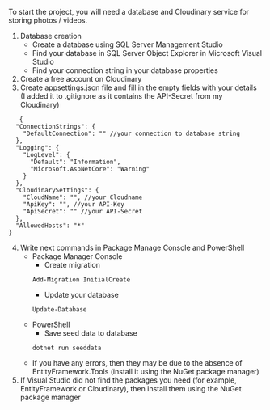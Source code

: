 To start the project, you will need a database and Cloudinary service for storing photos / videos.

1. Database creation
   - Create a database using SQL Server Management Studio
   - Find your database in SQL Server Object Explorer in Microsoft Visual Studio
   - Find your connection string in your database properties
2. Create a free account on Cloudinary
3. Create appsettings.json file and fill in the empty fields with your details (I added it to .gitignore as it contains the API-Secret from my Cloudinary)
```
   {
  "ConnectionStrings": {
    "DefaultConnection": "" //your connection to database string
  },
  "Logging": {
    "LogLevel": {
      "Default": "Information",
      "Microsoft.AspNetCore": "Warning"
    }
  },
  "CloudinarySettings": {
    "CloudName": "", //your Cloudname
    "ApiKey": "", //your API-Key
    "ApiSecret": "" //your API-Secret
  },
  "AllowedHosts": "*"
}
```
4. Write next commands in Package Manage Console and PowerShell
   - Package Manager Console
     - Create migration
     ```
     Add-Migration InitialCreate
     ```
     - Update your database
     ```
     Update-Database
     ```
   - PowerShell
     - Save seed data to database
     ```
     dotnet run seeddata
     ```
   - If you have any errors, then they may be due to the absence of EntityFramework.Tools (install it using the NuGet package manager)
5. If Visual Studio did not find the packages you need (for example, EntityFramework or Cloudinary), then install them using the NuGet package manager

